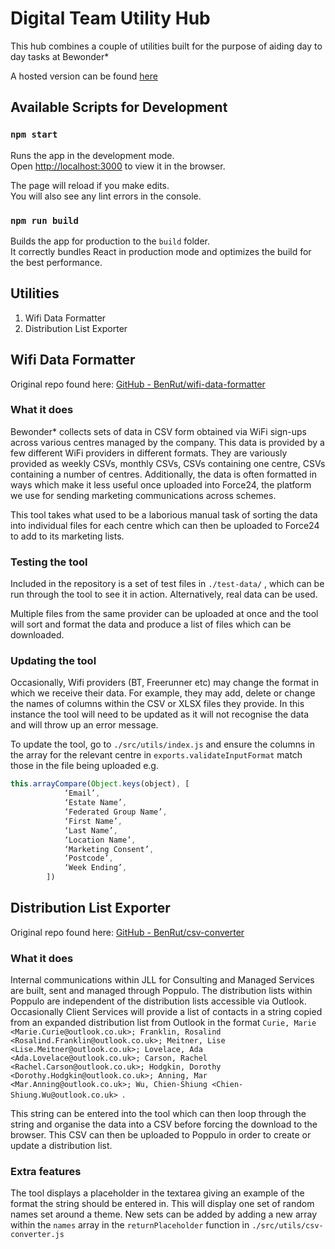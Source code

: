 # Digital Team Utility Hub

This hub combines a couple of utilities built for the purpose of aiding day to day tasks at Bewonder\*

A hosted version can be found [here](https://bewonder.digital/digital-team-utility-hub/)

## Available Scripts for Development

### `npm start`

Runs the app in the development mode.\
Open [http://localhost:3000](http://localhost:3000) to view it in the browser.

The page will reload if you make edits.\
You will also see any lint errors in the console.

### `npm run build`

Builds the app for production to the `build` folder.\
It correctly bundles React in production mode and optimizes the build for the best performance.

## Utilities

1. Wifi Data Formatter
2. Distribution List Exporter

## Wifi Data Formatter

Original repo found here: [GitHub - BenRut/wifi-data-formatter](https://github.com/BenRut/wifi-data-formatter)

### What it does

Bewonder\* collects sets of data in CSV form obtained via WiFi sign-ups across various centres managed by the company. This data is provided by a few different WiFi providers in different formats. They are variously provided as weekly CSVs, monthly CSVs, CSVs containing one centre, CSVs containing a number of centres. Additionally, the data is often formatted in ways which make it less useful once uploaded into Force24, the platform we use for sending marketing communications across schemes.

This tool takes what used to be a laborious manual task of sorting the data into individual files for each centre which can then be uploaded to Force24 to add to its marketing lists.

### Testing the tool

Included in the repository is a set of test files in `./test-data/` , which can be run through the tool to see it in action. Alternatively, real data can be used.

Multiple files from the same provider can be uploaded at once and the tool will sort and format the data and produce a list of files which can be downloaded.

### Updating the tool

Occasionally, Wifi providers (BT, Freerunner etc) may change the format in which we receive their data. For example, they may add, delete or change the names of columns within the CSV or XLSX files they provide. In this instance the tool will need to be updated as it will not recognise the data and will throw up an error message.

To update the tool, go to `./src/utils/index.js` and ensure the columns in the array for the relevant centre in `exports.validateInputFormat`
match those in the file being uploaded e.g.

```js
this.arrayCompare(Object.keys(object), [
            ‘Email’,
            ‘Estate Name’,
            ‘Federated Group Name’,
            ‘First Name’,
            ‘Last Name’,
            ‘Location Name’,
            ‘Marketing Consent’,
            ‘Postcode’,
            ‘Week Ending’,
        ])
```

## Distribution List Exporter

Original repo found here: [GitHub - BenRut/csv-converter](https://github.com/BenRut/csv-converter)

### What it does

Internal communications within JLL for Consulting and Managed Services are built, sent and managed through Poppulo. The distribution lists within Poppulo are independent of the distribution lists accessible via Outlook. Occasionally Client Services will provide a list of contacts in a string copied from an expanded distribution list from Outlook in the format `Curie, Marie <Marie.Curie@outlook.co.uk>; Franklin, Rosalind <Rosalind.Franklin@outlook.co.uk>; Meitner, Lise <Lise.Meitner@outlook.co.uk>; Lovelace, Ada <Ada.Lovelace@outlook.co.uk>; Carson, Rachel <Rachel.Carson@outlook.co.uk>; Hodgkin, Dorothy <Dorothy.Hodgkin@outlook.co.uk>; Anning, Mar <Mar.Anning@outlook.co.uk>; Wu, Chien-Shiung <Chien-Shiung.Wu@outlook.co.uk> `.

This string can be entered into the tool which can then loop through the string and organise the data into a CSV before forcing the download to the browser. This CSV can then be uploaded to Poppulo in order to create or update a distribution list.

### Extra features

The tool displays a placeholder in the textarea giving an example of the format the string should be entered in. This will display one set of random names set around a theme. New sets can be added by adding a new array within the `names` array in the `returnPlaceholder` function in `./src/utils/csv-converter.js`
